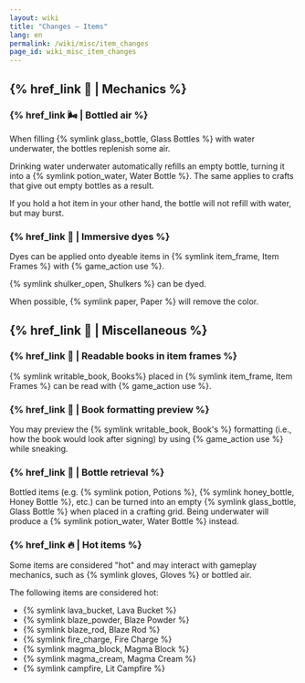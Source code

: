 ```yaml
---
layout: wiki
title: "Changes — Items"
lang: en
permalink: /wiki/misc/item_changes
page_id: wiki_misc_item_changes
---
```


## {% href_link 🔧 | Mechanics %}

### {% href_link 🌬️ | Bottled air %}
When filling {% symlink glass_bottle, Glass Bottles %} with water underwater, the bottles replenish some air.

Drinking water underwater automatically refills an empty bottle, turning it into a {% symlink potion_water, Water Bottle %}. The same applies to crafts that give out empty bottles as a result.

If you hold a hot item in your other hand, the bottle will not refill with water, but may burst.

### {% href_link 🌈 | Immersive dyes %}
Dyes can be applied onto dyeable items in {% symlink item_frame, Item Frames %} with {% game_action use %}.

{% symlink shulker_open, Shulkers %} can be dyed.

When possible, {% symlink paper, Paper %} will remove the color.


## {% href_link 🧩 | Miscellaneous %}

### {% href_link 📖 | Readable books in item frames %}
{% symlink writable_book, Books%} placed in {% symlink item_frame, Item Frames %} can be read with {% game_action use %}.

### {% href_link 📓 | Book formatting preview %}
You may preview the {% symlink writable_book, Book's %} formatting (i.e., how the book would look after signing) by using {% game_action use %} while sneaking.

### {% href_link 🫗 | Bottle retrieval %}
Bottled items (e.g. {% symlink potion, Potions %}, {% symlink honey_bottle, Honey Bottle %}, etc.) can be turned into an empty {% symlink glass_bottle, Glass Bottle %} when placed in a crafting grid. Being underwater will produce a {% symlink potion_water, Water Bottle %} instead.

### {% href_link 🔥 | Hot items %}
Some items are considered "hot" and may interact with gameplay mechanics, such as {% symlink gloves, Gloves %} or bottled air.

The following items are considered hot:
- {% symlink lava_bucket, Lava Bucket %}
- {% symlink blaze_powder, Blaze Powder %}
- {% symlink blaze_rod, Blaze Rod %}
- {% symlink fire_charge, Fire Charge %}
- {% symlink magma_block, Magma Block %}
- {% symlink magma_cream, Magma Cream %}
- {% symlink campfire, Lit Campfire %}
